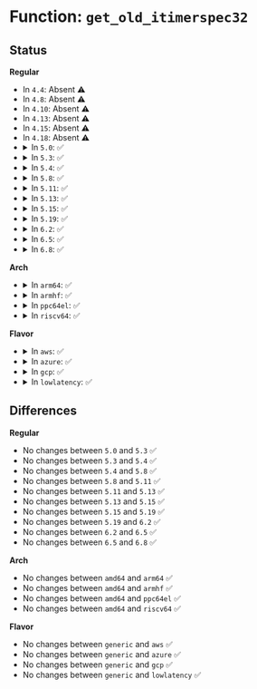 # Function: <code>get_old_itimerspec32</code>

## Status
<b>Regular</b>
<ul>
<li>
In <code>4.4</code>: Absent ⚠️
</li>
<li>
In <code>4.8</code>: Absent ⚠️
</li>
<li>
In <code>4.10</code>: Absent ⚠️
</li>
<li>
In <code>4.13</code>: Absent ⚠️
</li>
<li>
In <code>4.15</code>: Absent ⚠️
</li>
<li>
In <code>4.18</code>: Absent ⚠️
</li>
<li>
<details>
<summary>In <code>5.0</code>: ✅</summary>

```c
int get_old_itimerspec32(struct itimerspec64 *its, const struct old_itimerspec32 *uits);
```

**Collision:** Unique Global

**Inline:** No

**Transformation:** False

**Instances:**

```
In kernel/time/time.c (ffffffff8111c210)
Location: kernel/time/time.c:901
Inline: False
Direct callers:
  - kernel/time/posix-timers.c:__x32_compat_sys_timer_settime
  - kernel/time/posix-timers.c:__ia32_compat_sys_timer_settime
  - fs/timerfd.c:__x32_compat_sys_timerfd_settime
  - fs/timerfd.c:__ia32_compat_sys_timerfd_settime
```
**Symbols:**

```
ffffffff8111c210-ffffffff8111c2a4: get_old_itimerspec32 (STB_GLOBAL)
```
</details>
</li>
<li>
<details>
<summary>In <code>5.3</code>: ✅</summary>

```c
int get_old_itimerspec32(struct itimerspec64 *its, const struct old_itimerspec32 *uits);
```

**Collision:** Unique Global

**Inline:** No

**Transformation:** False

**Instances:**

```
In kernel/time/time.c (ffffffff81126c00)
Location: kernel/time/time.c:979
Inline: False
Direct callers:
  - kernel/time/posix-timers.c:__ia32_sys_timer_settime32
  - kernel/time/posix-timers.c:__x64_sys_timer_settime32
  - fs/timerfd.c:__ia32_sys_timerfd_settime32
  - fs/timerfd.c:__x64_sys_timerfd_settime32
```
**Symbols:**

```
ffffffff81126c00-ffffffff81126c9b: get_old_itimerspec32 (STB_GLOBAL)
```
</details>
</li>
<li>
<details>
<summary>In <code>5.4</code>: ✅</summary>

```c
int get_old_itimerspec32(struct itimerspec64 *its, const struct old_itimerspec32 *uits);
```

**Collision:** Unique Global

**Inline:** No

**Transformation:** False

**Instances:**

```
In kernel/time/time.c (ffffffff81132ba0)
Location: kernel/time/time.c:980
Inline: False
Direct callers:
  - kernel/time/posix-timers.c:__ia32_sys_timer_settime32
  - kernel/time/posix-timers.c:__x64_sys_timer_settime32
  - fs/timerfd.c:__ia32_sys_timerfd_settime32
  - fs/timerfd.c:__x64_sys_timerfd_settime32
```
**Symbols:**

```
ffffffff81132ba0-ffffffff81132c3b: get_old_itimerspec32 (STB_GLOBAL)
```
</details>
</li>
<li>
<details>
<summary>In <code>5.8</code>: ✅</summary>

```c
int get_old_itimerspec32(struct itimerspec64 *its, const struct old_itimerspec32 *uits);
```

**Collision:** Unique Global

**Inline:** No

**Transformation:** False

**Instances:**

```
In kernel/time/time.c (ffffffff81142210)
Location: kernel/time/time.c:890
Inline: False
Direct callers:
  - kernel/time/posix-timers.c:__ia32_sys_timer_settime32
  - kernel/time/posix-timers.c:__x64_sys_timer_settime32
  - fs/timerfd.c:__ia32_sys_timerfd_settime32
  - fs/timerfd.c:__x64_sys_timerfd_settime32
```
**Symbols:**

```
ffffffff81142210-ffffffff811422ab: get_old_itimerspec32 (STB_GLOBAL)
```
</details>
</li>
<li>
<details>
<summary>In <code>5.11</code>: ✅</summary>

```c
int get_old_itimerspec32(struct itimerspec64 *its, const struct old_itimerspec32 *uits);
```

**Collision:** Unique Global

**Inline:** No

**Transformation:** False

**Instances:**

```
In kernel/time/time.c (ffffffff8113e420)
Location: kernel/time/time.c:890
Inline: False
Direct callers:
  - kernel/time/posix-timers.c:__ia32_sys_timer_settime32
  - kernel/time/posix-timers.c:__x64_sys_timer_settime32
  - fs/timerfd.c:__ia32_sys_timerfd_settime32
  - fs/timerfd.c:__x64_sys_timerfd_settime32
```
**Symbols:**

```
ffffffff8113e420-ffffffff8113e4bb: get_old_itimerspec32 (STB_GLOBAL)
```
</details>
</li>
<li>
<details>
<summary>In <code>5.13</code>: ✅</summary>

```c
int get_old_itimerspec32(struct itimerspec64 *its, const struct old_itimerspec32 *uits);
```

**Collision:** Unique Global

**Inline:** No

**Transformation:** False

**Instances:**

```
In kernel/time/time.c (ffffffff8113f670)
Location: kernel/time/time.c:890
Inline: False
Direct callers:
  - kernel/time/posix-timers.c:__ia32_sys_timer_settime32
  - kernel/time/posix-timers.c:__x64_sys_timer_settime32
  - fs/timerfd.c:__ia32_sys_timerfd_settime32
  - fs/timerfd.c:__x64_sys_timerfd_settime32
```
**Symbols:**

```
ffffffff8113f670-ffffffff8113f70b: get_old_itimerspec32 (STB_GLOBAL)
```
</details>
</li>
<li>
<details>
<summary>In <code>5.15</code>: ✅</summary>

```c
int get_old_itimerspec32(struct itimerspec64 *its, const struct old_itimerspec32 *uits);
```

**Collision:** Unique Global

**Inline:** No

**Transformation:** False

**Instances:**

```
In kernel/time/time.c (ffffffff81162b00)
Location: kernel/time/time.c:890
Inline: False
Direct callers:
  - kernel/time/posix-timers.c:__ia32_sys_timer_settime32
  - kernel/time/posix-timers.c:__x64_sys_timer_settime32
  - fs/timerfd.c:__ia32_sys_timerfd_settime32
  - fs/timerfd.c:__x64_sys_timerfd_settime32
```
**Symbols:**

```
ffffffff81162b00-ffffffff81162b9b: get_old_itimerspec32 (STB_GLOBAL)
```
</details>
</li>
<li>
<details>
<summary>In <code>5.19</code>: ✅</summary>

```c
int get_old_itimerspec32(struct itimerspec64 *its, const struct old_itimerspec32 *uits);
```

**Collision:** Unique Global

**Inline:** No

**Transformation:** False

**Instances:**

```
In kernel/time/time.c (ffffffff81195ad0)
Location: kernel/time/time.c:890
Inline: False
Direct callers:
  - kernel/time/posix-timers.c:__ia32_sys_timer_settime32
  - kernel/time/posix-timers.c:__x64_sys_timer_settime32
  - fs/timerfd.c:__ia32_sys_timerfd_settime32
  - fs/timerfd.c:__x64_sys_timerfd_settime32
```
**Symbols:**

```
ffffffff81195ad0-ffffffff81195b82: get_old_itimerspec32 (STB_GLOBAL)
```
</details>
</li>
<li>
<details>
<summary>In <code>6.2</code>: ✅</summary>

```c
int get_old_itimerspec32(struct itimerspec64 *its, const struct old_itimerspec32 *uits);
```

**Collision:** Unique Global

**Inline:** No

**Transformation:** False

**Instances:**

```
In kernel/time/time.c (ffffffff811d3a10)
Location: kernel/time/time.c:890
Inline: False
Direct callers:
  - kernel/time/posix-timers.c:__ia32_sys_timer_settime32
  - kernel/time/posix-timers.c:__x64_sys_timer_settime32
  - fs/timerfd.c:__ia32_sys_timerfd_settime32
  - fs/timerfd.c:__x64_sys_timerfd_settime32
```
**Symbols:**

```
ffffffff811d3a10-ffffffff811d3ac2: get_old_itimerspec32 (STB_GLOBAL)
```
</details>
</li>
<li>
<details>
<summary>In <code>6.5</code>: ✅</summary>

```c
int get_old_itimerspec32(struct itimerspec64 *its, const struct old_itimerspec32 *uits);
```

**Collision:** Unique Global

**Inline:** No

**Transformation:** False

**Instances:**

```
In kernel/time/time.c (ffffffff811e7d00)
Location: kernel/time/time.c:890
Inline: False
Direct callers:
  - kernel/time/posix-timers.c:__ia32_sys_timer_settime32
  - kernel/time/posix-timers.c:__x64_sys_timer_settime32
  - fs/timerfd.c:__ia32_sys_timerfd_settime32
  - fs/timerfd.c:__x64_sys_timerfd_settime32
```
**Symbols:**

```
ffffffff811e7d00-ffffffff811e7db2: get_old_itimerspec32 (STB_GLOBAL)
```
</details>
</li>
<li>
<details>
<summary>In <code>6.8</code>: ✅</summary>

```c
int get_old_itimerspec32(struct itimerspec64 *its, const struct old_itimerspec32 *uits);
```

**Collision:** Unique Global

**Inline:** No

**Transformation:** False

**Instances:**

```
In kernel/time/time.c (ffffffff811fda30)
Location: kernel/time/time.c:1029
Inline: False
Direct callers:
  - kernel/time/posix-timers.c:__ia32_sys_timer_settime32
  - kernel/time/posix-timers.c:__x64_sys_timer_settime32
  - fs/timerfd.c:__ia32_sys_timerfd_settime32
  - fs/timerfd.c:__x64_sys_timerfd_settime32
```
**Symbols:**

```
ffffffff811fda30-ffffffff811fdae2: get_old_itimerspec32 (STB_GLOBAL)
```
</details>
</li>
</ul>
<b>Arch</b>
<ul>
<li>
<details>
<summary>In <code>arm64</code>: ✅</summary>

```c
int get_old_itimerspec32(struct itimerspec64 *its, const struct old_itimerspec32 *uits);
```

**Collision:** Unique Global

**Inline:** No

**Transformation:** False

**Instances:**

```
In kernel/time/time.c (ffff80001019aa88)
Location: kernel/time/time.c:980
Inline: False
Direct callers:
  - kernel/time/posix-timers.c:__arm64_sys_timer_settime32
  - fs/timerfd.c:__arm64_sys_timerfd_settime32
```
**Symbols:**

```
ffff80001019aa88-ffff80001019ab20: get_old_itimerspec32 (STB_GLOBAL)
```
</details>
</li>
<li>
<details>
<summary>In <code>armhf</code>: ✅</summary>

```c
int get_old_itimerspec32(struct itimerspec64 *its, const struct old_itimerspec32 *uits);
```

**Collision:** Unique Global

**Inline:** No

**Transformation:** False

**Instances:**

```
In kernel/time/time.c (c03e50ec)
Location: kernel/time/time.c:980
Inline: False
Direct callers:
  - kernel/time/posix-timers.c:__se_sys_timer_settime32
  - fs/timerfd.c:__se_sys_timerfd_settime32
```
**Symbols:**

```
c03e50ec-c03e521c: get_old_itimerspec32 (STB_GLOBAL)
```
</details>
</li>
<li>
<details>
<summary>In <code>ppc64el</code>: ✅</summary>

```c
int get_old_itimerspec32(struct itimerspec64 *its, const struct old_itimerspec32 *uits);
```

**Collision:** Unique Global

**Inline:** No

**Transformation:** False

**Instances:**

```
In kernel/time/time.c (c0000000001fa7c0)
Location: kernel/time/time.c:980
Inline: False
Direct callers:
  - kernel/time/posix-timers.c:__se_sys_timer_settime32
  - fs/timerfd.c:__se_sys_timerfd_settime32
```
**Symbols:**

```
c0000000001fa7c0-c0000000001fa890: get_old_itimerspec32 (STB_GLOBAL)
```
</details>
</li>
<li>
<details>
<summary>In <code>riscv64</code>: ✅</summary>

```c
int get_old_itimerspec32(struct itimerspec64 *its, const struct old_itimerspec32 *uits);
```

**Collision:** Unique Global

**Inline:** No

**Transformation:** False

**Instances:**

```
In kernel/time/time.c (ffffffe00012a7b2)
Location: kernel/time/time.c:980
Inline: False
```
**Symbols:**

```
ffffffe00012a7b2-ffffffe00012a81e: get_old_itimerspec32 (STB_GLOBAL)
```
</details>
</li>
</ul>
<b>Flavor</b>
<ul>
<li>
<details>
<summary>In <code>aws</code>: ✅</summary>

```c
int get_old_itimerspec32(struct itimerspec64 *its, const struct old_itimerspec32 *uits);
```

**Collision:** Unique Global

**Inline:** No

**Transformation:** False

**Instances:**

```
In kernel/time/time.c (ffffffff8112b350)
Location: kernel/time/time.c:980
Inline: False
Direct callers:
  - kernel/time/posix-timers.c:__ia32_sys_timer_settime32
  - kernel/time/posix-timers.c:__x64_sys_timer_settime32
  - fs/timerfd.c:__ia32_sys_timerfd_settime32
  - fs/timerfd.c:__x64_sys_timerfd_settime32
```
**Symbols:**

```
ffffffff8112b350-ffffffff8112b3eb: get_old_itimerspec32 (STB_GLOBAL)
```
</details>
</li>
<li>
<details>
<summary>In <code>azure</code>: ✅</summary>

```c
int get_old_itimerspec32(struct itimerspec64 *its, const struct old_itimerspec32 *uits);
```

**Collision:** Unique Global

**Inline:** No

**Transformation:** False

**Instances:**

```
In kernel/time/time.c (ffffffff8111dbc0)
Location: kernel/time/time.c:980
Inline: False
Direct callers:
  - kernel/time/posix-timers.c:__ia32_sys_timer_settime32
  - kernel/time/posix-timers.c:__x64_sys_timer_settime32
  - fs/timerfd.c:__ia32_sys_timerfd_settime32
  - fs/timerfd.c:__x64_sys_timerfd_settime32
```
**Symbols:**

```
ffffffff8111dbc0-ffffffff8111dc5b: get_old_itimerspec32 (STB_GLOBAL)
```
</details>
</li>
<li>
<details>
<summary>In <code>gcp</code>: ✅</summary>

```c
int get_old_itimerspec32(struct itimerspec64 *its, const struct old_itimerspec32 *uits);
```

**Collision:** Unique Global

**Inline:** No

**Transformation:** False

**Instances:**

```
In kernel/time/time.c (ffffffff81129070)
Location: kernel/time/time.c:980
Inline: False
Direct callers:
  - kernel/time/posix-timers.c:__ia32_sys_timer_settime32
  - kernel/time/posix-timers.c:__x64_sys_timer_settime32
  - fs/timerfd.c:__ia32_sys_timerfd_settime32
  - fs/timerfd.c:__x64_sys_timerfd_settime32
```
**Symbols:**

```
ffffffff81129070-ffffffff8112910b: get_old_itimerspec32 (STB_GLOBAL)
```
</details>
</li>
<li>
<details>
<summary>In <code>lowlatency</code>: ✅</summary>

```c
int get_old_itimerspec32(struct itimerspec64 *its, const struct old_itimerspec32 *uits);
```

**Collision:** Unique Global

**Inline:** No

**Transformation:** False

**Instances:**

```
In kernel/time/time.c (ffffffff811356c0)
Location: kernel/time/time.c:980
Inline: False
Direct callers:
  - kernel/time/posix-timers.c:__ia32_sys_timer_settime32
  - kernel/time/posix-timers.c:__x64_sys_timer_settime32
  - fs/timerfd.c:__ia32_sys_timerfd_settime32
  - fs/timerfd.c:__x64_sys_timerfd_settime32
```
**Symbols:**

```
ffffffff811356c0-ffffffff8113575b: get_old_itimerspec32 (STB_GLOBAL)
```
</details>
</li>
</ul>

## Differences
<b>Regular</b>
<ul>
<li>
No changes between <code>5.0</code> and <code>5.3</code> ✅
</li>
<li>
No changes between <code>5.3</code> and <code>5.4</code> ✅
</li>
<li>
No changes between <code>5.4</code> and <code>5.8</code> ✅
</li>
<li>
No changes between <code>5.8</code> and <code>5.11</code> ✅
</li>
<li>
No changes between <code>5.11</code> and <code>5.13</code> ✅
</li>
<li>
No changes between <code>5.13</code> and <code>5.15</code> ✅
</li>
<li>
No changes between <code>5.15</code> and <code>5.19</code> ✅
</li>
<li>
No changes between <code>5.19</code> and <code>6.2</code> ✅
</li>
<li>
No changes between <code>6.2</code> and <code>6.5</code> ✅
</li>
<li>
No changes between <code>6.5</code> and <code>6.8</code> ✅
</li>
</ul>
<b>Arch</b>
<ul>
<li>
No changes between <code>amd64</code> and <code>arm64</code> ✅
</li>
<li>
No changes between <code>amd64</code> and <code>armhf</code> ✅
</li>
<li>
No changes between <code>amd64</code> and <code>ppc64el</code> ✅
</li>
<li>
No changes between <code>amd64</code> and <code>riscv64</code> ✅
</li>
</ul>
<b>Flavor</b>
<ul>
<li>
No changes between <code>generic</code> and <code>aws</code> ✅
</li>
<li>
No changes between <code>generic</code> and <code>azure</code> ✅
</li>
<li>
No changes between <code>generic</code> and <code>gcp</code> ✅
</li>
<li>
No changes between <code>generic</code> and <code>lowlatency</code> ✅
</li>
</ul>
